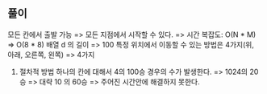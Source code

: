 ## 풀이 ##
모든 칸에서 출발 가능 => 모든 지점에서 시작할 수 있다. => 시간 복잡도: O(N * M) => O(8 * 8)
배열 d 의 길이 => 100
특정 위치에서 이동할 수 있는 방법은 4가지(위, 아래, 오른쪽, 왼쪽) => 4가지


1. 절차적 방법
하나의 칸에 대해서 4의 100승 경우의 수가 발생한다. => 1024의 20승 => 대략 10 의 60승 => 주어진 시간안에 해결하지 못한다.


